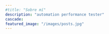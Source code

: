 ```yaml
---
#title: "Sobre mí"
description: "automation performance tester"
cascade:
featured_image: "/images/posts.jpg"
---
```

